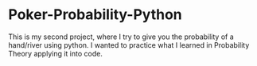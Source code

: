 # Poker-Probability-Python
This is my second project, where I try to give you the probability of a hand/river using python. I wanted to practice what I learned in Probability Theory applying it into code.  
